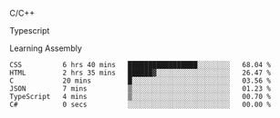 <p>C/C++</p>
<p> Typescript</p>
<p>Learning Assembly</p>

<!--START_SECTION:waka-->

```text
CSS          6 hrs 40 mins   █████████████████░░░░░░░░   68.04 %
HTML         2 hrs 35 mins   ██████▓░░░░░░░░░░░░░░░░░░   26.47 %
C            20 mins         █░░░░░░░░░░░░░░░░░░░░░░░░   03.56 %
JSON         7 mins          ▒░░░░░░░░░░░░░░░░░░░░░░░░   01.23 %
TypeScript   4 mins          ▒░░░░░░░░░░░░░░░░░░░░░░░░   00.70 %
C#           0 secs          ░░░░░░░░░░░░░░░░░░░░░░░░░   00.00 %
```

<!--END_SECTION:waka-->
